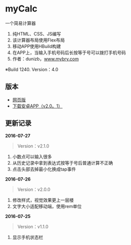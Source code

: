 # myCalc
一个简易计算器

1. 纯HTML、CSS、JS编写
2. 该计算器布局使用Flex布局
3. 移动APP使用HBuild构建
4. 在APP上，当输入手机号码后长按等于号可以拨打手机号码
5. 作者：dunizb，www.mybry.com

※Build 1240. Version：4.0

## 版本
+ [网页版](http://www.mybry.com/demo/javascript/%E7%AE%80%E6%98%93%E7%BD%91%E9%A1%B5%E8%AE%A1%E7%AE%97%E5%99%A8/)
+ [下载安卓APP（v2.0。1）](http://dunizb.b0.upaiyun.com/demo/app/myCalc-2.1.0.apk)

## 更新记录
**2016-07-27**
> Version：v2.1.0
1. 小数点可以输入很多
2. 从历史记录中拿到表达式按等于号后普通计算不正确
3. 点击头部去掉最小化换成tap事件


**2016-07-26**
> Version：v2.0.0
1. 修改样式，视觉效果更上一层楼
2. 文字大小适配移动端，使用rem单位

**2016-07-25**
> Version：v1.1.0 
1. 显示手机状态栏